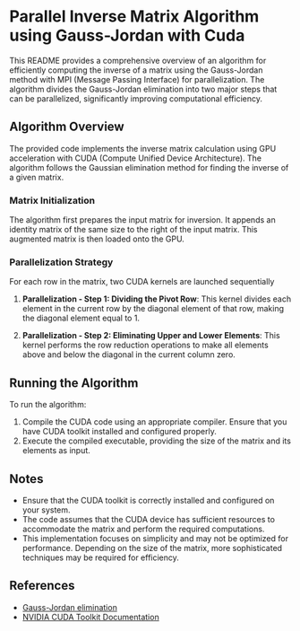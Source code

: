 # Parallel Inverse Matrix Algorithm using Gauss-Jordan with Cuda

This README provides a comprehensive overview of an algorithm for efficiently computing the inverse of a matrix using the Gauss-Jordan method with MPI (Message Passing Interface) for parallelization. The algorithm divides the Gauss-Jordan elimination into two major steps that can be parallelized, significantly improving computational efficiency.

## Algorithm Overview

The provided code implements the inverse matrix calculation using GPU acceleration with CUDA (Compute Unified Device Architecture). The algorithm follows the Gaussian elimination method for finding the inverse of a given matrix.

### Matrix Initialization
The algorithm first prepares the input matrix for inversion. It appends an identity matrix of the same size to the right of the input matrix. This augmented matrix is then loaded onto the GPU.

### Parallelization Strategy
For each row in the matrix, two CUDA kernels are launched sequentially

1. **Parallelization - Step 1: Dividing the Pivot Row**: This kernel divides each element in the current row by the diagonal element of that row, making the diagonal element equal to 1.

2. **Parallelization - Step 2: Eliminating Upper and Lower Elements**: This kernel performs the row reduction operations to make all elements above and below the diagonal in the current column zero.

## Running the Algorithm
To run the algorithm:
1. Compile the CUDA code using an appropriate compiler. Ensure that you have CUDA toolkit installed and configured properly.
2. Execute the compiled executable, providing the size of the matrix and its elements as input.

## Notes
- Ensure that the CUDA toolkit is correctly installed and configured on your system.
- The code assumes that the CUDA device has sufficient resources to accommodate the matrix and perform the required computations.
- This implementation focuses on simplicity and may not be optimized for performance. Depending on the size of the matrix, more sophisticated techniques may be required for efficiency.

## References
- [Gauss-Jordan elimination](https://en.wikipedia.org/wiki/Gauss%E2%80%93Jordan_elimination)
- [NVIDIA CUDA Toolkit Documentation](https://docs.nvidia.com/cuda/index.html)
